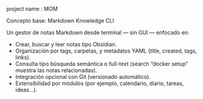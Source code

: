 project name : MOM

Concepto base: Markdown Knowledge CLI

Un gestor de notas Markdown desde terminal — sin GUI — enfocado en:

- Crear, buscar y leer notas tipo Obsidian.
- Organización por tags, carpetas, y metadatos YAML (title, created, tags, links).
- Consulta tipo búsqueda semántica o full-text (search “docker setup” muestra las notas relacionadas).
- Integración opcional con Git (versionado automático). 
- Extensibilidad por módulos (por ejemplo, calendario, diario, tareas, ideas…).

